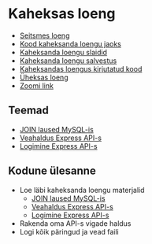 # Kaheksas loeng

- [Seitsmes loeng](../Lesson-07/README.md)
- [Kood kaheksanda loengu jaoks](./08.zip)
- [Kaheksanda loengu slaidid](Slides.md)
- [Kaheksanda loengu salvestus](h)
- [Kaheksandas loengus kirjutatud kood]()
- [Üheksas loeng](../Lesson-09/README.md)
- [Zoomi link]()

## Teemad

- [JOIN laused MySQL-is](../../../Subjects/Databases/Topics/MySQL-Join/README.md)
- [Veahaldus Express API-s](../../../Subjects/Back-End-Frameworks/Topics/Error-Handling/README.md)
- [Logimine Express API-s](../../../Subjects/Back-End-Frameworks/Topics/Logging/README.md)

## Kodune ülesanne

- Loe läbi kaheksanda loengu materjalid
  - [JOIN laused MySQL-is](https://github.com/HK-Mikrokraadid/Veebiarendus/blob/main/Subjects/Databases/Topics/MySQL-Join/README.md)
  - [Veahaldus Express API-s](https://github.com/HK-Mikrokraadid/Veebiarendus/blob/main/Subjects/Back-End-Frameworks/Topics/Error-Handling/README.md)
  - [Logimine Express API-s](https://github.com/HK-Mikrokraadid/Veebiarendus/blob/main/Subjects/Back-End-Frameworks/Topics/Logging/README.md)
- Rakenda oma API-s vigade haldus
- Logi kõik päringud ja vead faili
